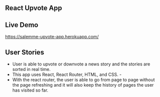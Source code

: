 ## React Upvote App

## Live Demo

https://salemme-upvote-app.herokuapp.com/

## User Stories

- User is able to upvote or downvote a news story and the stories are sorted in real time.
- This app uses React, React Router, HTML, and CSS. -
- With the react router, the user is able to go from page to page without the page refreshing and it will also keep the history of pages the user has visited so far.
